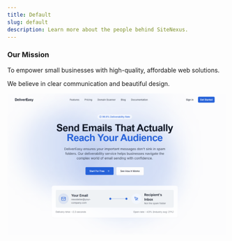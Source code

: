 ```yaml
---
title: Default
slug: default
description: Learn more about the people behind SiteNexus.
---
```

### Our Mission
To empower small businesses with high-quality, affordable web solutions.

We believe in clear communication and beautiful design.

![My Test Inline Image](/static/assets/uploads/test-inline.png "Optional Title Text")